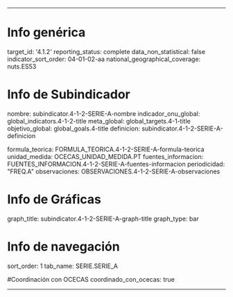 ---

# Info genérica
target_id: '4.1.2'
reporting_status: complete
data_non_statistical: false
indicator_sort_order: 04-01-02-aa
national_geographical_coverage: nuts.ES53

# Info de Subindicador
nombre: subindicator.4-1-2-SERIE-A-nombre
indicador_onu_global: global_indicators.4-1-2-title
meta_global: global_targets.4-1-title
objetivo_global: global_goals.4-title
definicion: subindicator.4-1-2-SERIE-A-definicion

formula_teorica: FORMULA_TEORICA.4-1-2-SERIE-A-formula-teorica
unidad_medida: OCECAS_UNIDAD_MEDIDA.PT
fuentes_informacion: FUENTES_INFORMACION.4-1-2-SERIE-A-fuentes-informacion
periodicidad: "FREQ.A"
observaciones: OBSERVACIONES.4-1-2-SERIE-A-observaciones


# Info de Gráficas
graph_title: subindicator.4-1-2-SERIE-A-graph-title
graph_type: bar

# Info de navegación
sort_order: 1
tab_name: SERIE.SERIE_A

#Coordinación con OCECAS
coordinado_con_ocecas: true

---